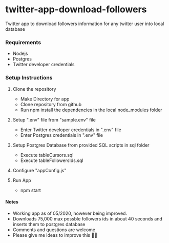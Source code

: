 # twitter-app-download-followers
Twitter app to download followers information for any twitter user into local database

### Requirements
* Nodejs
* Postgres
* Twitter developer credentials

### Setup Instructions

1. Clone the repository
    * Make Directory for app
    * Clone repository from github
    * Run npm install the dependencies in the local node_modules folder

2. Setup ".env" file from "sample.env" file
    * Enter Twitter developer credentials in ".env" file
    * Enter Postgres credentials in ".env" file

3. Setup Postgres Database from provided SQL scripts in sql folder
   * Execute tableCursors.sql
   * Execute tableFollowersIds.sql

4. Configure "appConfig.js"

5. Run App
   * npm start

#### Notes
   * Working app as of 05/2020, however being improved.
   * Downloads 75,000 max possble followers ids in about 40 seconds and inserts them to postgres database
   * Comments and questions are welcome
   * Please give me ideas to improve this 🙏🏻
